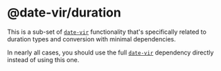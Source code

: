 # @date-vir/duration

This is a sub-set of [`date-vir`](https://www.npmjs.com/package/date-vir) functionality that's specifically related to duration types and conversion with minimal dependencies.

In nearly all cases, you should use the full [`date-vir`](https://www.npmjs.com/package/date-vir) dependency directly instead of using this one.
